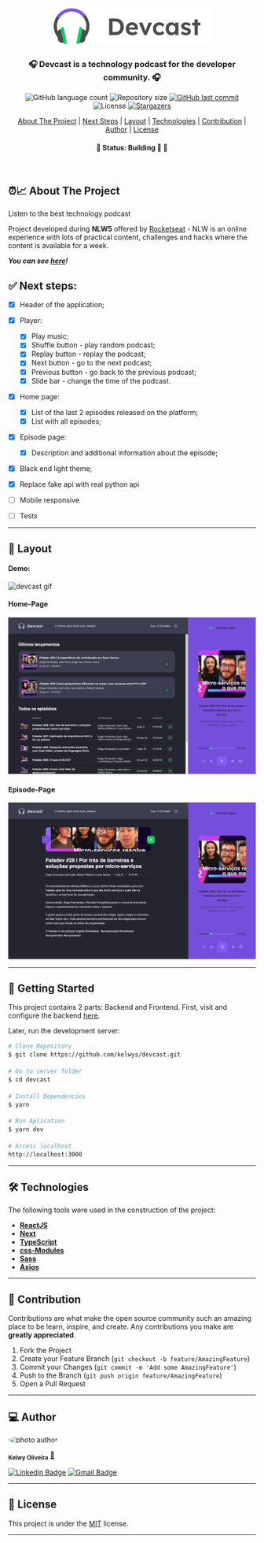 

<div align="center">
  <img alt="logo"  src="public/logo-dark.svg">
</div>


<h3 align="center">
    🎧  Devcast is a technology podcast for the developer community. 🎧 
</h3>

<p align="center">
  <img alt="GitHub language count" src="https://img.shields.io/github/languages/count/kelwys/devcast?color=%2304D361">

  <img alt="Repository size" src="https://img.shields.io/github/repo-size/kelwys/devcast">

  <a href="https://github.com/kelwys/devcast/commits/master">
    <img alt="GitHub last commit" src="https://img.shields.io/github/last-commit/kelwys/devcast">
  </a>

   <img alt="License" src="https://img.shields.io/badge/license-MIT-brightgreen">
   <a href="https://github.com/kelwys/devcast/stargazers">
    <img alt="Stargazers" src="https://img.shields.io/github/stars/kelwys/devcast?style=social">
  </a>
</p>

<p align="center">
  <a href="#about-the-project">About The Project</a> |
  <a href="#next-steps">Next Steps</a> |
  <a href="#layout">Layout</a> |
  <a href="#technologies">Technologies</a> |
  <a href="#contribution">Contribution</a> |
  <a href="#author">Author</a> |
  <a href="#license">License</a>
</p>

<h4 align="center">
	🚧 Status: Building 🚀  🚧
</h4>
</br>


<h2 id="about-the-project" > ⏰📈 About The Project </h2>

Listen to the best technology podcast

Project developed during **NLW5** offered by [Rocketseat](https://rocketseat.com.br/) - NLW is an online experience with lots of practical content, challenges and hacks where the content is available for a week.

***You can see [here](https://devcast.vercel.app)!***

<h2 id="next-steps" > ✅ Next steps: </h2>

- [x] Header of the application;
- [x] Player:
  - [x] Play music;
  - [x] Shuffle button - play random podcast;
  - [x] Replay button - replay the podcast;
  - [x] Next button - go to the next podcast;
  - [x] Previous button - go back to the previous podcast;
  - [x] Slide bar - change the time of the podcast.
- [x] Home page:
  - [x] List of the last 2 episodes released on the platform;
  - [x] List with all episodes;
- [x] Episode page:
  - [x] Description and additional information about the episode;
- [x] Black end light theme;
- [x] Replace fake api with real python api
- [ ] Mobile responsive
- [ ] Tests



---

<h2 id="layout" >🎨  Layout </h2>

#### Demo:
![devcast gif](./.github/devcast.gif)
#### Home-Page
![screen home](./.github/screen01.png)
#### Episode-Page
![screen home](./.github/screen02.png)


---

## 🚀 Getting Started

This project contains 2 parts:
Backend and Frontend. First, visit and configure the backend [here](https://github.com/kelwys/devcast-api).

Later, run the development server:

```bash
# Clone Repository
$ git clone https://github.com/kelwys/devcast.git

# Go to server folder
$ cd devcast

# Install Dependencies
$ yarn

# Run Aplication
$ yarn dev

# Access localhost
http://localhost:3000
```
---


<h2 id="technologies"> 🛠 Technologies </h2>

The following tools were used in the construction of the project:

- **[ReactJS](https://reactjs.org)**
- **[Next](https://nextjs.org)**
- **[TypeScript](https://www.typescriptlang.org/)**
- **[css-Modules](https://github.com/css-modules/css-modules)**
- **[Sass](https://sass-lang.com/)**
- **[Axios](https://github.com/axios/axios)**

---

<h2 id="contribution"> 💪 Contribution </h2>

Contributions are what make the open source community such an amazing place to be learn, inspire, and create. Any contributions you make are **greatly appreciated**.

1. Fork the Project
2. Create your Feature Branch (`git checkout -b feature/AmazingFeature`)
3. Commit your Changes (`git commit -m 'Add some AmazingFeature'`)
4. Push to the Branch (`git push origin feature/AmazingFeature`)
5. Open a Pull Request

---

<h2 id="author"> 💻 Author </h2>

<img style="border-radius: 50% !important;" src="https://kelwys.github.io/images/avatar.png" width="100px;" alt="photo author"/>

 <sub><b>Kelwy Oliveira</b></sub></a> <a href="https://www.linkedin.com/in/kelwyoliveira/" title="kelwy`s linkedin">🚀</a>
 <br />

[![Linkedin Badge](https://img.shields.io/badge/-Linkedin-4682B4?style=for-the-badge&logo=Linkedin&logoColor=white&link=https://www.linkedin.com/in/kelwyoliveira/)](https://www.linkedin.com/in/kelwyoliveira/)
[![Gmail Badge](https://img.shields.io/badge/-kelwyduarte@gmail.com-000?style=for-the-badge&logo=Gmail&logoColor=white&link=mailto:kelwyduarte@gmail.com)](mailto:kelwyduarte@gmail.com)

---

<h2 id="license"> 📝 License </h2>

This project is under the [MIT](./LICENSE) license.

---